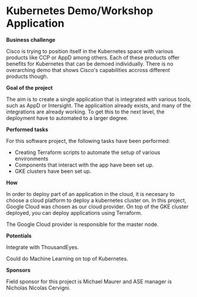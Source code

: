 # Kubernetes Demo/Workshop Application

**Business challenge**

Cisco is trying to position itself in the Kubernetes space with various products like CCP or AppD among others. Each of these products offer benefits for Kubernetes that can be demoed individually. There is no overarching demo that shows Cisco's capabilities accross different products though. 

**Goal of the project**

The aim is to create a single application that is integrated with various tools, such as AppD or Intersight. The applicaition already exists, and many of the integrations are already working. To get this to the next level, the deployment have to automated to a larger degree. 

**Performed tasks**

For this software project, the following tasks have been performed:

- Creating Terraform scripts to automate the setup of various environments
- Components that interact with the app have been set up. 
- GKE clusters have been set up. 

**How**

In order to deploy part of an application in the cloud, it is necesary to choose a cloud platform to deploy a kubernetes cluster on. In this project, Google Cloud was chosen as our cloud provider. On top of the GKE cluster deployed, you can deploy applications using Terraform.

The Google Cloud provider is responsible for the master node. 


**Potentials**

Integrate with ThousandEyes.

Could do Machine Learning on top of Kubernetes. 

**Sponsors**

Field sponsor for this project is Michael Maurer and ASE manager is Nicholas Nicolas Cervigni. 




